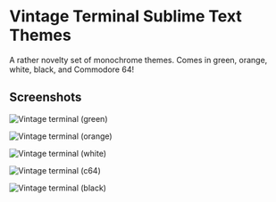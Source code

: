 # Vintage Terminal Sublime Text Themes
A rather novelty set of monochrome themes.
Comes in green, orange, white, black, and Commodore 64!

## Screenshots
![Vintage terminal (green)](https://raw.github.com/tonylegrone/terminal-sublime/master/screenshot.green.png)

![Vintage terminal (orange)](https://raw.github.com/tonylegrone/terminal-sublime/master/screenshot.orange.png)

![Vintage terminal (white)](https://raw.github.com/tonylegrone/terminal-sublime/master/screenshot.white.png)

![Vintage terminal (c64)](https://raw.github.com/tonylegrone/terminal-sublime/master/screenshot.c64.png)

![Vintage terminal (black)](https://raw.github.com/tonylegrone/terminal-sublime/master/screenshot.black.png)
